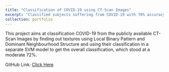 ```yaml
---
title: "Classification of COVID-19 using CT-Scan Images"
excerpt: "Classified subjects suffering from COVID-19 with 70% accuracy using CT-Scan Images<br/><br/><img src='/files/covid_ct.png'>"
collection: portfolio
---
```

This project aims at classification COVID-19 from the publicly available CT-Scan Images by finding out textures using Local Binary Pattern and Dominant Neighbourhood Structure and using their classification in a separate SVM model to get the overall classification, which stood at a moderate 72%.

GitHub Link: <a href="https://github.com/anubratabhowmick/COVID_Classification">Click Here</a>


